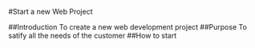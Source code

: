 #Start a new Web Project

##Introduction 
To create a new web development project
##Purpose
To satify all the needs of the customer 
##How to start 